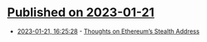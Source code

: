 # [Published on 2023-01-21](index.md)

* [2023-01-21, 16:25:28](https://news.ycombinator.com/item?id=34467518) - [Thoughts on Ethereum’s Stealth Address](https://vitalik.eth.limo/general/2023/01/20/stealth.html)
